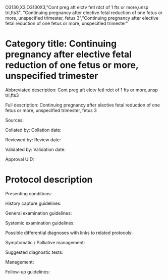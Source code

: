 O3130,X3,O3130X3,"Cont preg aft elctv fetl rdct of 1 fts or more,unsp tri,fts3", "Continuing pregnancy after elective fetal reduction of one fetus or more, unspecified trimester, fetus 3","Continuing pregnancy after elective fetal reduction of one fetus or more, unspecified trimester"
# Category title: Continuing pregnancy after elective fetal reduction of one fetus or more, unspecified trimester

Abbreviated description: Cont preg aft elctv fetl rdct of 1 fts or more,unsp tri,fts3

Full description: Continuing pregnancy after elective fetal reduction of one fetus or more, unspecified trimester, fetus 3

Sources:

Collated by:
Collation date:

Reviewed by:
Review date:

Validated by:
Validation date:

Approval UID:

# Protocol description

Presenting conditions:

History capture guidelines:

General examination guidelines:

Systemic examination guidelines:

Possible differential diagnoses with links to related protocols:

Symptomatic / Palliative management:

Suggested diagnostic tests:

Management:

Follow-up guidelines:

